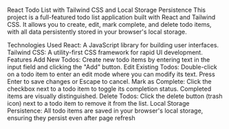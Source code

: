 React Todo List with Tailwind CSS and Local Storage Persistence
This project is a full-featured todo list application built with React and Tailwind CSS. It allows you to create, edit, mark complete, and delete todo items, with all data persistently stored in your browser's local storage.

Technologies Used
React: A JavaScript library for building user interfaces.
Tailwind CSS: A utility-first CSS framework for rapid UI development.
Features
Add New Todos: Create new todo items by entering text in the input field and clicking the "Add" button.
Edit Existing Todos: Double-click on a todo item to enter an edit mode where you can modify its text. Press Enter to save changes or Escape to cancel.
Mark as Complete: Click the checkbox next to a todo item to toggle its completion status. Completed items are visually distinguished.
Delete Todos: Click the delete button (trash icon) next to a todo item to remove it from the list.
Local Storage Persistence: All todo items are saved in your browser's local storage, ensuring they persist even after page refresh

